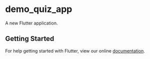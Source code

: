 # demo_quiz_app

A new Flutter application.

## Getting Started

For help getting started with Flutter, view our online
[documentation](https://flutter.io/).
